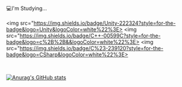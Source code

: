 💻I'm Studying...</br></br>
<img src="https://img.shields.io/badge/Unity-222324?style=for-the-badge&logo=Unity&logoColor=white%22%3E>
<img src="https://img.shields.io/badge/C++-00599C?style=for-the-badge&logo=c%2B%2B&&logoColor=white%22%3E>
<img src="https://img.shields.io/badge/C%23-239120?style=for-the-badge&logo=CSharp&logoColor=white%22%3E>


</br>

[![Anurag's GitHub stats](https://github-readme-stats.vercel.app/api?username=ehddbs3408)](https://github.com/anuraghazra/github-readme-stats)
